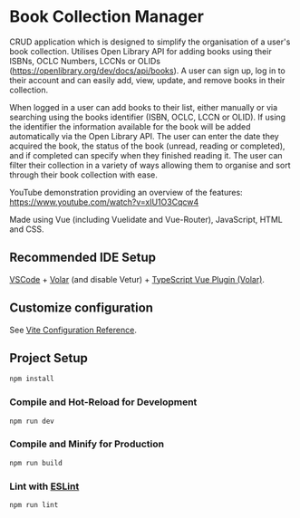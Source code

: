 # Book Collection Manager

CRUD application which is designed to simplify the organisation of a user's book collection. Utilises Open Library API for adding books using their ISBNs, OCLC Numbers, LCCNs or OLIDs (https://openlibrary.org/dev/docs/api/books). A user can sign up, log in to their account and can easily add, view, update, and remove books in their collection. 

When logged in a user can add books to their list, either manually or via searching using the books identifier (ISBN, OCLC, LCCN or OLID). If using the identifier the information available for the book will be added automatically via the Open Library API. The user can enter the date they acquired the book, the status of the book (unread, reading or completed), and if completed can specify when they finished reading it. The user can filter their collection in a variety of ways allowing them to organise and sort through their book collection with ease.

YouTube demonstration providing an overview of the features: https://www.youtube.com/watch?v=xIU1O3Cqcw4

Made using Vue (including Vuelidate and Vue-Router), JavaScript, HTML and CSS.

## Recommended IDE Setup

[VSCode](https://code.visualstudio.com/) + [Volar](https://marketplace.visualstudio.com/items?itemName=Vue.volar) (and disable Vetur) + [TypeScript Vue Plugin (Volar)](https://marketplace.visualstudio.com/items?itemName=Vue.vscode-typescript-vue-plugin).

## Customize configuration

See [Vite Configuration Reference](https://vitejs.dev/config/).

## Project Setup

```sh
npm install
```

### Compile and Hot-Reload for Development

```sh
npm run dev
```

### Compile and Minify for Production

```sh
npm run build
```

### Lint with [ESLint](https://eslint.org/)

```sh
npm run lint
```
